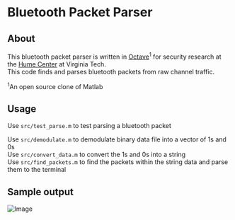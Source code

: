 # Bluetooth Packet Parser

## About

This bluetooth packet parser is written in [Octave](https://www.gnu.org/software/octave/)<sup>1</sup> for security research at the [Hume Center](http://hume.vt.edu/) at Virginia Tech.  
This code finds and parses bluetooth packets from raw channel traffic.

<sup>1</sup>An open source clone of Matlab

## Usage

Use `src/test_parse.m` to test parsing a bluetooth packet

Use `src/demodulate.m` to demodulate binary data file into a vector of 1s and 0s  
Use `src/convert_data.m` to convert the 1s and 0s into a string  
Use `src/find_packets.m` to find the packets within the string data and parse them to the terminal

## Sample output

![Image](http://i.imgur.com/FZEddcM.png)
